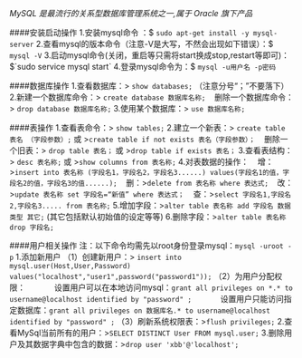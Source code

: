 *MySQL 是最流行的关系型数据库管理系统之一,属于 Oracle 旗下产品*

####安装启动操作
1.安装mysql命令 ：$ `sudo apt-get install -y mysql-server`
2.查看mysql的版本命令（注意-V是大写，不然会出现如下错误）：$ `mysql -V`
3.启动mysql命令(关闭，重启等只需将start换成stop,restart等即可)：$`sudo service mysql start`
4.登录mysql命令为：$ `mysql -u用户名 -p密码`

####数据库操作
1.查看数据库：> `show databases;` （注意分号“；”不要落下）
2.新建一个数据库命令：> `create database 数据库名称;`
&nbsp;&nbsp;&nbsp;删除一个数据库命令：> `drop database 数据库名称;`
3.使用某个数据库：> `use 数据库名称;`

####表操作
1.查看表命令：> `show tables;`
2.建立一个新表：> `create table 表名 （字段参数）;` 或 >`create table if not exists 表名（字段参数）；`
&nbsp;&nbsp;&nbsp;删除一个旧表：> `drop table 表名；` 或 >`drop table if exists 表名；`
3.查看表结构：> `desc 表名称;` 或 >`show columns from 表名称;`
4.对表数据的操作：
&nbsp;&nbsp;&nbsp;增：>`insert into 表名称 (字段名1，字段名2，字段名3......) values(字段名1的值，字段名2的值，字段名3的值......);`
&nbsp;&nbsp;&nbsp;删：>`delete from 表名称 where 表达式;`
&nbsp;&nbsp;&nbsp;改：>`update 表名称 set 字段名=“新值” where 表达式；`
&nbsp;&nbsp;&nbsp;查：>`select 字段名1,字段名2,字段名3..... from 表名称;`
5.增加字段：>`alter table 表名称 add 字段名 数据类型 其它;` (其它包括默认初始值的设定等等)
6.删除字段：>`alter table 表名称 drop 字段名;`


####用户相关操作
注：以下命令均需先以root身份登录mysql：`mysql -uroot -p`
1.添加新用户
	（1）创建新用户：> `insert into mysql.user(Host,User,Password) values("localhost","user1",password("password1"));`
    （2）为用户分配权限：
&nbsp;&nbsp;&nbsp;&nbsp;&nbsp;&nbsp;&nbsp;&nbsp;&nbsp;&nbsp;&nbsp;&nbsp;设置用户可以在本地访问mysql：`grant all privileges on *.* to username@localhost identified by "password" ;`
&nbsp;&nbsp;&nbsp;&nbsp;&nbsp;&nbsp;&nbsp;&nbsp;&nbsp;&nbsp;&nbsp;&nbsp;设置用户只能访问指定数据库：`grant all privileges on 数据库名.* to username@localhost identified by "password" ;`
	（3）刷新系统权限表：>`flush privileges;`
2.查看MySql当前所有的用户：>`SELECT DISTINCT User FROM mysql.user;`
3.删除用户及其数据字典中包含的数据：>`drop user 'xbb'@'localhost';`

